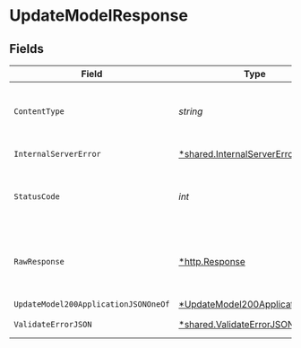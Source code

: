 # UpdateModelResponse


## Fields

| Field                                                                                      | Type                                                                                       | Required                                                                                   | Description                                                                                |
| ------------------------------------------------------------------------------------------ | ------------------------------------------------------------------------------------------ | ------------------------------------------------------------------------------------------ | ------------------------------------------------------------------------------------------ |
| `ContentType`                                                                              | *string*                                                                                   | :heavy_check_mark:                                                                         | HTTP response content type for this operation                                              |
| `InternalServerError`                                                                      | [*shared.InternalServerError](../../models/shared/internalservererror.md)                  | :heavy_minus_sign:                                                                         | Something went wrong                                                                       |
| `StatusCode`                                                                               | *int*                                                                                      | :heavy_check_mark:                                                                         | HTTP response status code for this operation                                               |
| `RawResponse`                                                                              | [*http.Response](https://pkg.go.dev/net/http#Response)                                     | :heavy_minus_sign:                                                                         | Raw HTTP response; suitable for custom response parsing                                    |
| `UpdateModel200ApplicationJSONOneOf`                                                       | [*UpdateModel200ApplicationJSON](../../models/operations/updatemodel200applicationjson.md) | :heavy_minus_sign:                                                                         | Ok                                                                                         |
| `ValidateErrorJSON`                                                                        | [*shared.ValidateErrorJSON](../../models/shared/validateerrorjson.md)                      | :heavy_minus_sign:                                                                         | Validation Failed                                                                          |